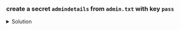 ### create a secret `admindetails` from `admin.txt` with key `pass`


<details><summary>Solution</summary>
  <p>

  ```bash
  k create secret generic admindetails --from-file=pass=admin.txt
  ```

  </p>
</details>
